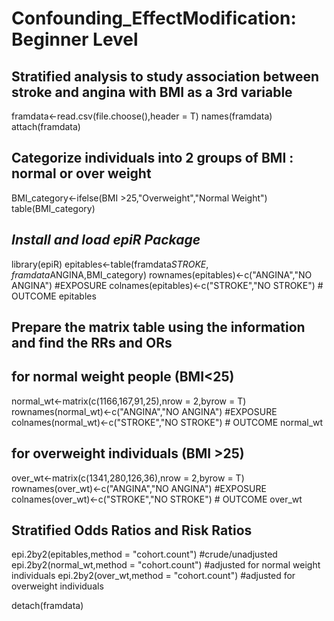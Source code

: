 # Confounding_EffectModification: Beginner Level
 
## Stratified analysis to study association between stroke and angina with BMI as a 3rd variable
framdata<-read.csv(file.choose(),header = T)
names(framdata)
attach(framdata)

## Categorize individuals into 2 groups of BMI : normal or over weight 
BMI_category<-ifelse(BMI >25,"Overweight","Normal Weight")
table(BMI_category)

## *Install and load epiR Package*
library(epiR)
epitables<-table(framdata$STROKE,framdata$ANGINA,BMI_category)
rownames(epitables)<-c("ANGINA","NO ANGINA") #EXPOSURE
colnames(epitables)<-c("STROKE","NO STROKE")   # OUTCOME 
epitables 

## Prepare the matrix table using the information and find the RRs and ORs
## for normal weight people (BMI<25)
normal_wt<-matrix(c(1166,167,91,25),nrow = 2,byrow = T)
rownames(normal_wt)<-c("ANGINA","NO ANGINA") #EXPOSURE
colnames(normal_wt)<-c("STROKE","NO STROKE")  # OUTCOME 
normal_wt

## for overweight individuals (BMI >25)
over_wt<-matrix(c(1341,280,126,36),nrow = 2,byrow = T)
rownames(over_wt)<-c("ANGINA","NO ANGINA") #EXPOSURE
colnames(over_wt)<-c("STROKE","NO STROKE")   # OUTCOME 
over_wt

## Stratified Odds Ratios and Risk Ratios
epi.2by2(epitables,method = "cohort.count") #crude/unadjusted
epi.2by2(normal_wt,method = "cohort.count") #adjusted for normal weight individuals
epi.2by2(over_wt,method = "cohort.count") #adjusted for overweight individuals

detach(framdata)

